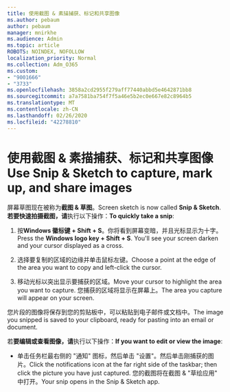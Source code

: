 ```yaml
---
title: 使用截图 & 素描捕获、标记和共享图像
ms.author: pebaum
author: pebaum
manager: mnirkhe
ms.audience: Admin
ms.topic: article
ROBOTS: NOINDEX, NOFOLLOW
localization_priority: Normal
ms.collection: Adm_O365
ms.custom:
- "9001666"
- "3733"
ms.openlocfilehash: 3858a2cd2955f279aff77440abbd5e4642871bb8
ms.sourcegitcommit: a7a7581ba754f7f5a46e5b2ec0e667e82c8964b5
ms.translationtype: MT
ms.contentlocale: zh-CN
ms.lasthandoff: 02/26/2020
ms.locfileid: "42278810"
---
```

# <a name="use-snip--sketch-to-capture-mark-up-and-share-images"></a><span data-ttu-id="ed19e-102">使用截图 & 素描捕获、标记和共享图像</span><span class="sxs-lookup"><span data-stu-id="ed19e-102">Use Snip & Sketch to capture, mark up, and share images</span></span>

<span data-ttu-id="ed19e-103">屏幕草图现在被称为**截图 & 草图**。</span><span class="sxs-lookup"><span data-stu-id="ed19e-103">Screen sketch is now called **Snip & Sketch**.</span></span> <span data-ttu-id="ed19e-104">**若要快速拍摄截图，请**执行以下操作：</span><span class="sxs-lookup"><span data-stu-id="ed19e-104">**To quickly take a snip**:</span></span>

1. <span data-ttu-id="ed19e-105">按**Windows 徽标键 + Shift + S**。你将看到屏幕变暗，并且光标显示为十字。</span><span class="sxs-lookup"><span data-stu-id="ed19e-105">Press the **Windows logo key + Shift + S**. You'll see your screen darken and your cursor displayed as a cross.</span></span> 

2. <span data-ttu-id="ed19e-106">选择要复制的区域的边缘并单击鼠标左键。</span><span class="sxs-lookup"><span data-stu-id="ed19e-106">Choose a point at the edge of the area you want to copy and left-click the cursor.</span></span> 

3. <span data-ttu-id="ed19e-107">移动光标以突出显示要捕获的区域。</span><span class="sxs-lookup"><span data-stu-id="ed19e-107">Move your cursor to highlight the area you want to capture.</span></span> <span data-ttu-id="ed19e-108">您捕获的区域将显示在屏幕上。</span><span class="sxs-lookup"><span data-stu-id="ed19e-108">The area you capture will appear on your screen.</span></span>

<span data-ttu-id="ed19e-109">您片段的图像将保存到您的剪贴板中，可以粘贴到电子邮件或文档中。</span><span class="sxs-lookup"><span data-stu-id="ed19e-109">The image you snipped is saved to your clipboard, ready for pasting into an email or document.</span></span> 

<span data-ttu-id="ed19e-110">若**要编辑或查看图像，请**执行以下操作：</span><span class="sxs-lookup"><span data-stu-id="ed19e-110">**If you want to edit or view the image**:</span></span> 

- <span data-ttu-id="ed19e-111">单击任务栏最右侧的 "通知" 图标，然后单击 "设置"。然后单击刚捕获的图片。</span><span class="sxs-lookup"><span data-stu-id="ed19e-111">Click the notifications icon at the far right side of the taskbar; then click the picture you have just captured.</span></span> <span data-ttu-id="ed19e-112">您的截图将在截图 & "草绘应用" 中打开。</span><span class="sxs-lookup"><span data-stu-id="ed19e-112">Your snip opens in the Snip & Sketch app.</span></span>
